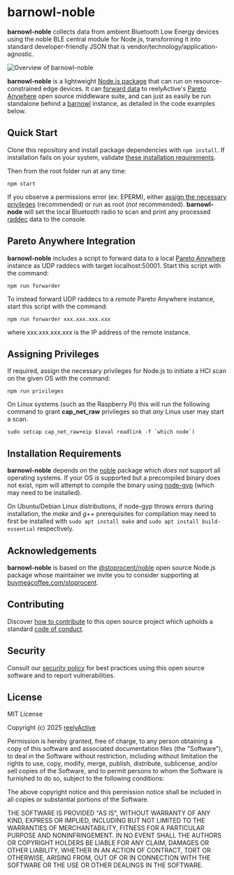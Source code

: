 barnowl-noble
=============

__barnowl-noble__ collects data from ambient Bluetooth Low Energy devices using the noble BLE central module for Node.js, transforming it into standard developer-friendly JSON that is vendor/technology/application-agnostic.

![Overview of barnowl-noble](https://reelyactive.github.io/barnowl-noble/images/overview.png)

__barnowl-noble__ is a lightweight [Node.js package](https://www.npmjs.com/package/barnowl-noble) that can run on resource-constrained edge devices.  It can [forward data](#pareto-anywhere-integration) to reelyActive's [Pareto Anywhere](https://www.reelyactive.com/pareto/anywhere/) open source middleware suite, and can just as easily be run standalone behind a [barnowl](https://github.com/reelyactive/barnowl) instance, as detailed in the code examples below.


Quick Start
-----------

Clone this repository and install package dependencies with `npm install`.  If installation fails on your system, validate [these installation requirements](#installation-requirements).

Then from the root folder run at any time:

    npm start

If you observe a permissions error (ex: EPERM), either [assign the necessary privileges](#assigning-privileges) (recommended) or run as root (_not_ recommended).  __barnowl-node__ will set the local Bluetooth radio to scan and print any processed [raddec](https://github.com/reelyactive/raddec) data to the console.


Pareto Anywhere Integration
---------------------------

__barnowl-noble__ includes a script to forward data to a local [Pareto Anywhere](https://www.reelyactive.com/pareto/anywhere/) instance as UDP raddecs with target localhost:50001.  Start this script with the command:

    npm run forwarder

To instead forward UDP raddecs to a _remote_ Pareto Anywhere instance, start this script with the command:

    npm run forwarder xxx.xxx.xxx.xxx

where xxx.xxx.xxx.xxx is the IP address of the remote instance.


Assigning Privileges
--------------------

If required, assign the necessary privileges for Node.js to initiate a HCI scan on the given OS with the command:

    npm run privileges

On Linux systems (such as the Raspberry Pi) this will run the following command to grant __cap_net_raw__ privileges so that _any_ Linux user may start a scan.

    sudo setcap cap_net_raw+eip $(eval readlink -f `which node`)


Installation Requirements
-------------------------

__barnowl-noble__ depends on the [noble](https://www.npmjs.com/package/@stoprocent/noble) package which _does not_ support all operating systems.  If your OS _is_ supported but a precompiled binary does not exist, npm will attempt to compile the binary using [node-gyp](https://www.npmjs.com/package/node-gyp) (which may need to be installed).

On Ubuntu/Debian Linux distributions, if node-gyp throws errors during installation, the _make_ and _g++_ prerequisites for compilation may need to first be installed with `sudo apt install make` and `sudo apt install build-essential` respectively.


Acknowledgements
----------------

__barnowl-noble__ is based on the [@stoprocent/noble](https://www.npmjs.com/package/@stoprocent/noble) open source Node.js package whose maintainer we invite you to consider supporting at [buymeacoffee.com/stoprocent](https://www.buymeacoffee.com/stoprocent).


Contributing
------------

Discover [how to contribute](CONTRIBUTING.md) to this open source project which upholds a standard [code of conduct](CODE_OF_CONDUCT.md).


Security
--------

Consult our [security policy](SECURITY.md) for best practices using this open source software and to report vulnerabilities.


License
-------

MIT License

Copyright (c) 2025 [reelyActive](https://www.reelyactive.com)

Permission is hereby granted, free of charge, to any person obtaining a copy of this software and associated documentation files (the "Software"), to deal in the Software without restriction, including without limitation the rights to use, copy, modify, merge, publish, distribute, sublicense, and/or sell copies of the Software, and to permit persons to whom the Software is furnished to do so, subject to the following conditions:

The above copyright notice and this permission notice shall be included in all copies or substantial portions of the Software.

THE SOFTWARE IS PROVIDED "AS IS", WITHOUT WARRANTY OF ANY KIND, EXPRESS OR 
IMPLIED, INCLUDING BUT NOT LIMITED TO THE WARRANTIES OF MERCHANTABILITY, 
FITNESS FOR A PARTICULAR PURPOSE AND NONINFRINGEMENT. IN NO EVENT SHALL THE 
AUTHORS OR COPYRIGHT HOLDERS BE LIABLE FOR ANY CLAIM, DAMAGES OR OTHER 
LIABILITY, WHETHER IN AN ACTION OF CONTRACT, TORT OR OTHERWISE, ARISING FROM, 
OUT OF OR IN CONNECTION WITH THE SOFTWARE OR THE USE OR OTHER DEALINGS IN 
THE SOFTWARE.
